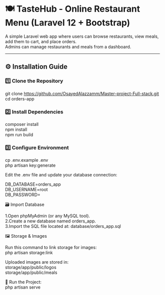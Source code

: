 # 🍽️ TasteHub - Online Restaurant Menu (Laravel 12 + Bootstrap)

A simple Laravel web app where users can browse restaurants, view meals, add them to cart, and place orders.  
Admins can manage restaurants and meals from a dashboard.

---

## ⚙️ Installation Guide

### 1️⃣ Clone the Repository
git clone https://github.com/OsayedAlazzamm/Master-project-Full-stack.git<br>
cd orders-app<br>

### 2️⃣ Install Dependencies
composer install<br>
npm install<br>
npm run build<br>

### 3️⃣ Configure Environment
cp .env.example .env<br>
php artisan key:generate<br>

Edit the .env file and update your database connection:<br>

DB_DATABASE=orders_app<br>
DB_USERNAME=root<br>
DB_PASSWORD=<br>

🗃️ Import Database

1.Open phpMyAdmin (or any MySQL tool).<br>
2.Create a new database named orders_app.<br>
3.Import the SQL file located at: database/orders_app.sql <br>

🖼️ Storage & Images<br>

Run this command to link storage for images:<br>
php artisan storage:link<br>

Uploaded images are stored in:<br>
storage/app/public/logos<br>
storage/app/public/meals<br>

🚀 Run the Project:<br>
php artisan serve


